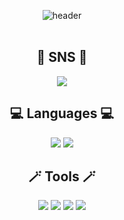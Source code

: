 <div align="center">
  
  ![header](https://capsule-render.vercel.app/api?type=Waving&color=random&animation=blinking&text=🪄Hi!👋%20I'm%20HeeJin!🫧&fontColor=424242)<br><br>

  <h2>📱 SNS 📱</h2>
  <a href="https://instagram.com/dumbluckey"><img src="https://img.shields.io/badge/Instagram-E4405F?style=flat-square&logo=instagram&logoColor=white"></a>

  <h2> 💻 Languages 💻 </h2>
  <img src="https://img.shields.io/badge/Oracle-F80000?style=for-the-badge&logo=Oracle&logoColor=white">
  <img src="https://img.shields.io/badge/MySQL-E34F26?style=flat&logo=MySQL&logoColor=white" />
  

  <br>
  <h2>🪄 Tools 🪄</h2> 
  <img src="https://img.shields.io/badge/Visual Studio-5C2D91?style=for-the-badge&logo=Visual Studio&logoColor=white"> 
  <img src="https://img.shields.io/badge/Visual Studio Code-007ACC?style=for-the-badge&logo=Visual Studio Code&logoColor=white"> 
  <img src="https://img.shields.io/badge/github-181717?style=for-the-badge&logo=github&logoColor=white">
  <img src="https://img.shields.io/badge/Eclipse%20ide-2C2255?style=for-the-badge&logo=eclipseide&logoColor=white">

  <br>

</div>


